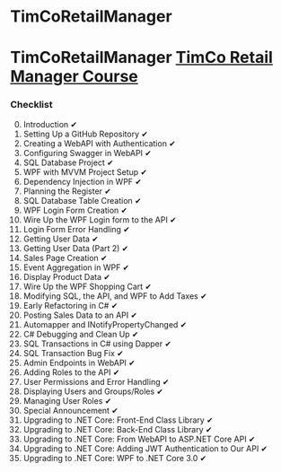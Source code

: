 ﻿# TimCoRetailManager
# TimCoRetailManager [TimCo Retail Manager Course](https://www.youtube.com/playlist?list=PLLWMQd6PeGY0bEMxObA6dtYXuJOGfxSPx)

### Checklist
0. Introduction ✔
1. Setting Up a GitHub Repository ✔
2. Creating a WebAPI with Authentication ✔
3. Configuring Swagger in WebAPI  ✔
4. SQL Database Project ✔
5. WPF with MVVM Project Setup ✔
6. Dependency Injection in WPF ✔
7. Planning the Register ✔
8. SQL Database Table Creation ✔
9. WPF Login Form Creation ✔
10. Wire Up the WPF Login form to the API ✔
11. Login Form Error Handling ✔
12. Getting User Data ✔
13. Getting User Data (Part 2)  ✔
14. Sales Page Creation ✔
15. Event Aggregation in WPF ✔
16. Display Product Data ✔
17. Wire Up the WPF Shopping Cart ✔
18. Modifying SQL, the API, and WPF to Add Taxes ✔
19. Early Refactoring in C# ✔
20. Posting Sales Data to an API ✔
21. Automapper and INotifyPropertyChanged ✔
22. C# Debugging and Clean Up ✔
23. SQL Transactions in C# using Dapper ✔
24. SQL Transaction Bug Fix ✔
25. Admin Endpoints in WebAPI ✔
26. Adding Roles to the API ✔
27. User Permissions and Error Handling ✔
28. Displaying Users and Groups/Roles ✔
29. Managing User Roles ✔
30. Special Announcement ✔
31. Upgrading to .NET Core: Front-End Class Library ✔
32. Upgrading to .NET Core: Back-End Class Library ✔
33. Upgrading to .NET Core: From WebAPI to ASP.NET Core API ✔
34. Upgrading to .NET Core: Adding JWT Authentication to Our API ✔
35. Upgrading to .NET Core: WPF to .NET Core 3.0 ✔
